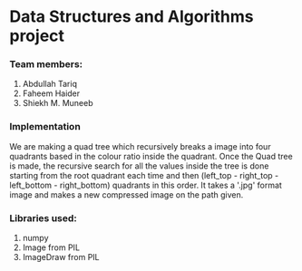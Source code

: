 # Data Structures and Algorithms project

### Team members:
1. Abdullah Tariq
2. Faheem Haider
3. Shiekh M. Muneeb

### Implementation
We are making a quad tree which recursively breaks a image into four quadrants based in the colour ratio inside the quadrant. Once the Quad tree is made, the recursive search for all the values inside the tree is done starting from the root quadrant each time and then (left_top - right_top - left_bottom - right_bottom) quadrants in this order. It takes a '.jpg' format image and makes a new compressed image on the path given.

### Libraries used:
1. numpy
2. Image from PIL
3. ImageDraw from PIL
